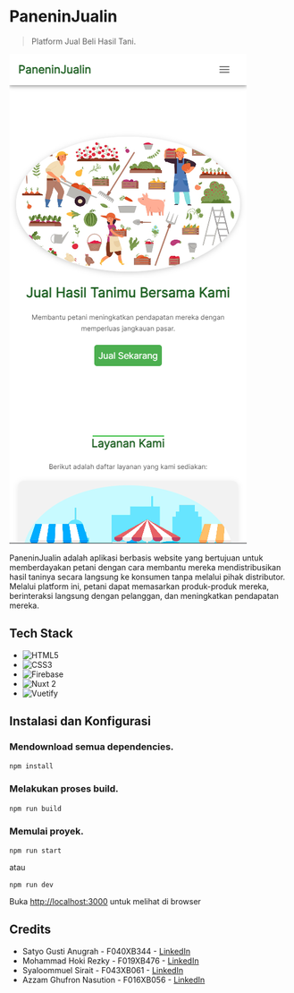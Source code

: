 # PaneninJualin

> Platform Jual Beli Hasil Tani.

![](preview.png)

<p> PaneninJualin adalah aplikasi berbasis website yang bertujuan untuk memberdayakan petani dengan cara membantu mereka mendistribusikan hasil taninya secara langsung ke konsumen tanpa melalui pihak distributor. Melalui platform ini, petani dapat memasarkan produk-produk mereka, berinteraksi langsung dengan pelanggan, dan meningkatkan pendapatan mereka. <p>

## Tech Stack

- ![HTML5](https://img.shields.io/badge/html5-%23E34F26.svg?style=for-the-badge&logo=html5&logoColor=white)
- ![CSS3](https://img.shields.io/badge/css3-%231572B6.svg?style=for-the-badge&logo=css3&logoColor=white)
- ![Firebase](https://img.shields.io/badge/firebase-%23039BE5.svg?style=for-the-badge&logo=firebase)
- ![Nuxt 2](https://img.shields.io/badge/Nuxt-002E3B?style=for-the-badge&logo=nuxtdotjs&logoColor=#00DC82)
- ![Vuetify](https://img.shields.io/badge/Vuetify-1867C0?style=for-the-badge&logo=vuetify&logoColor=AEDDFF)

## Instalasi dan Konfigurasi

### Mendownload semua dependencies.

```
npm install
```

### Melakukan proses build.

```
npm run build
```

### Memulai proyek.

```
npm run start
```

atau

```
npm run dev
```

Buka [http://localhost:3000](https://localhost:3000) untuk melihat di browser

## Credits

- Satyo Gusti Anugrah - F040XB344 - [LinkedIn](https://www.linkedin.com/in/satyogustianugrah/)
- Mohammad Hoki Rezky - F019XB476 - [LinkedIn](https://www.linkedin.com/in/mhokirezky/)
- Syaloommuel Sirait - F043XB061 - [LinkedIn](https://www.linkedin.com/in/syaloommuel-sirait-3b263b221/)
- Azzam Ghufron Nasution - F016XB056 - [LinkedIn](https://www.linkedin.com/in/azzam-ghufron-nasution-6a1950250/)
